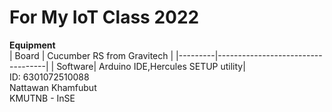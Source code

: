 # For My IoT Class 2022
**Equipment** <br>
| Board   |  Cucumber RS from Gravitech       | 
|---------|-----------------------------------|
| Software| Arduino IDE,Hercules SETUP utility|
<br>
ID: 6301072510088  <br>
Nattawan Khamfubut <br>
KMUTNB - InSE      <br>